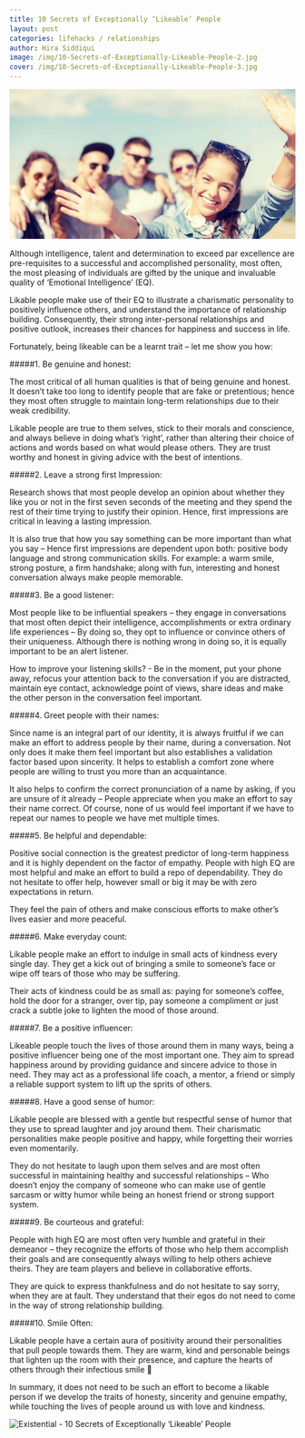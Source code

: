 ```yaml
---
title: 10 Secrets of Exceptionally ‘Likeable’ People
layout: post
categories: lifehacks / relationships
author: Hira Siddiqui
image: /img/10-Secrets-of-Exceptionally-Likeable-People-2.jpg
cover: /img/10-Secrets-of-Exceptionally-Likeable-People-3.jpg
---
```


![Existential - 10 Secrets of Exceptionally ‘Likeable’ People](/img/10-Secrets-of-Exceptionally-Likeable-People.jpg)

Although intelligence, talent and determination to exceed par excellence are pre-requisites to a successful and accomplished personality, most often, the most pleasing of individuals are gifted by the unique and invaluable quality of ‘Emotional Intelligence’ (EQ). 

Likable people make use of their EQ to illustrate a charismatic personality to positively influence others, and understand the importance of relationship building. Consequently, their strong inter-personal relationships and positive outlook, increases their chances for happiness and success in life.

Fortunately, being likeable can be a learnt trait – let me show you how:

#####1. Be genuine and honest:

The most critical of all human qualities is that of being genuine and honest. It doesn’t take too long to identify people that are fake or pretentious; hence they most often struggle to maintain long-term relationships due to their weak credibility. 

Likable people are true to them selves, stick to their morals and conscience, and always believe in doing what’s ‘right’, rather than altering their choice of actions and words based on what would please others.  They are trust worthy and honest in giving advice with the best of intentions.

#####2. Leave a strong first Impression:

Research shows that most people develop an opinion about whether they like you or not in the first seven seconds of the meeting and they spend the rest of their time trying to justify their opinion. Hence, first impressions are critical in leaving a lasting impression. 

It is also true that how you say something can be more important than what you say – Hence first impressions are dependent upon both: positive body language and strong communication skills. For example:  a warm smile, strong posture, a firm handshake; along with fun, interesting and honest conversation always make people memorable. 

#####3. Be a good listener:

Most people like to be influential speakers – they engage in conversations that most often depict their intelligence, accomplishments or extra ordinary life experiences – By doing so, they opt to influence or convince others of their uniqueness. Although there is nothing wrong in doing so, it is equally important to be an alert listener.

How to improve your listening skills? - Be in the moment, put your phone away, refocus your attention back to the conversation if you are distracted, maintain eye contact, acknowledge point of views, share ideas and make the other person in the conversation feel important.

#####4. Greet people with their names:

Since name is an integral part of our identity, it is always fruitful if we can make an effort to address people by their name, during a conversation. Not only does it make them feel important but also establishes a validation factor based upon sincerity. It helps to establish a comfort zone where people are willing to trust you more than an acquaintance. 

It also helps to confirm the correct pronunciation of a name by asking, if you are unsure of it already – People appreciate when you make an effort to say their name correct. Of course, none of us would feel important if we have to repeat our names to people we have met multiple times.


#####5. Be helpful and dependable:

Positive social connection is the greatest predictor of long-term happiness and it is highly dependent on the factor of empathy. People with high EQ are most helpful and make an effort to build a repo of dependability.  They do not hesitate to offer help, however small or big it may be with zero expectations in return.

They feel the pain of others and make conscious efforts to make other’s lives easier and more peaceful.

#####6. Make everyday count:

Likable people make an effort to indulge in small acts of kindness every single day. They get a kick out of bringing a smile to someone’s face or wipe off tears of those who may be suffering.

Their acts of kindness could be as small as: paying for someone’s coffee, hold the door for a stranger, over tip, pay someone a compliment or just crack a subtle joke to lighten the mood of those around.

#####7. Be a positive influencer:

Likeable people touch the lives of those around them in many ways, being a positive influencer being one of the most important one. They aim to spread happiness around by providing guidance and sincere advice to those in need. They may act as a professional life coach, a mentor, a friend or simply a reliable support system to lift up the sprits of others.

#####8. Have a good sense of humor:

Likable people are blessed with a gentle but respectful sense of humor that they use to spread laughter and joy around them. Their charismatic personalities make people positive and happy, while forgetting their worries even momentarily. 

They do not hesitate to laugh upon them selves and are most often successful in maintaining healthy and successful relationships – Who doesn’t enjoy the company of someone who can make use of gentle sarcasm or witty humor while being an honest friend or strong support system.


#####9. Be courteous and grateful:

People with high EQ are most often very humble and grateful in their demeanor – they recognize the efforts of those who help them accomplish their goals and are consequently always willing to help others achieve theirs. They are team players and believe in collaborative efforts. 

They are quick to express thankfulness and do not hesitate to say sorry, when they are at fault. They understand that their egos do not need to come in the way of strong relationship building. 

#####10. Smile Often:
 
Likable people have a certain aura of positivity around their personalities that pull people towards them. They are warm, kind and personable beings that lighten up the room with their presence, and capture the hearts of others through their infectious smile 

In summary, it does not need to be such an effort to become a likable person if we develop the traits of honesty, sincerity and genuine empathy, while touching the lives of people around us with love and kindness.

![Existential - 10 Secrets of Exceptionally ‘Likeable’ People](/img/10-Secrets-of-Exceptionally-Likeable-People-4.jpg)